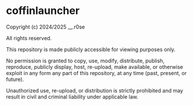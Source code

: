# coffinlauncher

Copyright (c) 2024/2025 __.r0se

All rights reserved.

This repository is made publicly accessible for viewing purposes only.

No permission is granted to copy, use, modify, distribute, publish, reproduce, publicly display, host, re-upload, make available, or otherwise exploit in any form any part of this repository, at any time (past, present, or future). 

Unauthorized use, re-upload, or distribution is strictly prohibited and may result in civil and criminal liability under applicable law.
